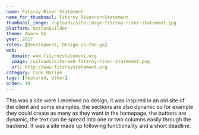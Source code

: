 ```yaml
---
name: Fitzroy River Statement
name_for_thumbnail: Fitzroy River<br>Statement
thumbnail_image: /uploads/site-image-fitzroy-river-statement.jpg
platform: NationBuilder
theme: Aware V2
year: 2017
roles: [Development, Design-on-the-go]
web:
  domain: www.fitzroystatement.org
  image: /uploads/site-web-fitzroy-river-statement.png
  url: http://www.fitzroystatement.org
category: Code Nation
tags: [featured, other]
order: 19
---
```


This was a site were I received no design, it was inspired in an old site of the client and some examples, the sections are also dynamic so for example they could create as many as they want in the homepage, the buttons are dynamic, the text can be spread into one or two columns easily through the backend. It was a site made up following functionality and a short deadline.